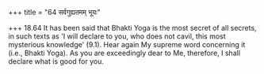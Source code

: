 +++
title = "64 सर्वगुह्यतमम् भूयः"

+++
18.64 It has been said that Bhakti Yoga is the most secret of all secrets, in such texts as 'I will declare to you, who does not cavil,
this most mysterious knowledge' (9.1). Hear again My supreme word concerning it (i.e., Bhakti Yoga). As you are exceedingly dear to Me,
therefore, I shall declare what is good for you.
